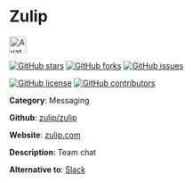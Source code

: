
# Zulip 

<a href="https://zulip.com/"><img src="https://icons.duckduckgo.com/ip3/zulip.com.ico" alt="Avatar" width="30" height="30" /></a>

[![GitHub stars](https://img.shields.io/github/stars/zulip/zulip.svg?style=social&label=Star&maxAge=2592000)](https://GitHub.com/zulip/zulip/stargazers/) [![GitHub forks](https://img.shields.io/github/forks/zulip/zulip.svg?style=social&label=Fork&maxAge=2592000)](https://GitHub.com/zulip/zulip/network/) [![GitHub issues](https://img.shields.io/github/issues/zulip/zulip.svg)](https://GitHub.com/Nzulip/zulip/issues/)

[![GitHub license](https://img.shields.io/github/license/zulip/zulip.svg)](https://github.com/zulip/zulip/blob/master/LICENSE) [![GitHub contributors](https://img.shields.io/github/contributors/zulip/zulip.svg)](https://GitHub.com/zulip/zulip/graphs/contributors/) 

**Category**: Messaging

**Github**: [zulip/zulip](https://github.com/zulip/zulip)

**Website**: [zulip.com](https://zulip.com/)

**Description**:
Team chat

**Alternative to**: [Slack](https://slack.com/)
